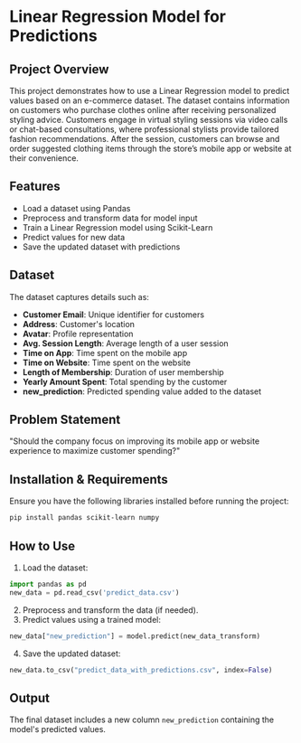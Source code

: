 # Linear Regression Model for Predictions

## Project Overview
This project demonstrates how to use a Linear Regression model to predict values based on an e-commerce dataset. The dataset contains information on customers who purchase clothes online after receiving personalized styling advice. Customers engage in virtual styling sessions via video calls or chat-based consultations, where professional stylists provide tailored fashion recommendations. After the session, customers can browse and order suggested clothing items through the store’s mobile app or website at their convenience.

## Features
- Load a dataset using Pandas
- Preprocess and transform data for model input
- Train a Linear Regression model using Scikit-Learn
- Predict values for new data
- Save the updated dataset with predictions

## Dataset
The dataset captures details such as:
- **Customer Email**: Unique identifier for customers
- **Address**: Customer's location
- **Avatar**: Profile representation
- **Avg. Session Length**: Average length of a user session
- **Time on App**: Time spent on the mobile app
- **Time on Website**: Time spent on the website
- **Length of Membership**: Duration of user membership
- **Yearly Amount Spent**: Total spending by the customer
- **new_prediction**: Predicted spending value added to the dataset

## Problem Statement
"Should the company focus on improving its mobile app or website experience to maximize customer spending?"

## Installation & Requirements
Ensure you have the following libraries installed before running the project:
```bash
pip install pandas scikit-learn numpy
```

## How to Use
1. Load the dataset:
```python
import pandas as pd
new_data = pd.read_csv('predict_data.csv')
```
2. Preprocess and transform the data (if needed).
3. Predict values using a trained model:
```python
new_data["new_prediction"] = model.predict(new_data_transform)
```
4. Save the updated dataset:
```python
new_data.to_csv("predict_data_with_predictions.csv", index=False)
```

## Output
The final dataset includes a new column `new_prediction` containing the model's predicted values.



